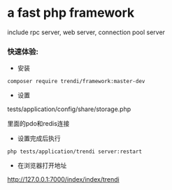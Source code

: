 # a fast php framework

 include rpc server, web server, connection pool server

### 快速体验:

* 安装

``
composer require trendi/framework:master-dev
``

* 设置

tests/application/config/share/storage.php

里面的pdo和redis连接


* 设置完成后执行

``
php tests/application/trendi server:restart
``

* 在浏览器打开地址

http://127.0.0.1:7000/index/index/trendi